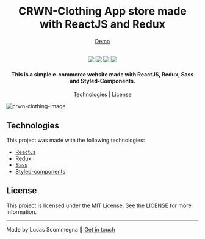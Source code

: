 <h1 align="center">CRWN-Clothing App store made with ReactJS and Redux</h1>

<p align="center"><a href="https://scommegna-crwn-clothing.netlify.app">Demo</a></p>


<p align="center">
  <br>
  <img src="https://img.shields.io/github/issues/Scommegna/CRWN-Clothing">
  <img src="https://img.shields.io/github/forks/Scommegna/CRWN-Clothing">
  <img src="https://img.shields.io/github/stars/Scommegna/CRWN-Clothing">
  <img src="https://img.shields.io/badge/license-MIT-blue">
</p>

<h4 align="center">
  This is a simple e-commerce website made with ReactJS, Redux, Sass and Styled-Components.
</h4>

<p align="center">
  <a href="#technologies">Technologies</a> | <a href="#license">License</a>
</p>

<img src="https://i.ibb.co/gSbFJnS/crwn-clothing-image.png" alt="crwn-clothing-image" border="0">

## Technologies

This project was made with the following technologies:

- [ReactJs](http://reactjs.org)
- [Redux](https://redux.js.org/)
- [Sass](https://sass-lang.com/)
- [Styled-components](https://styled-components.com/)

## License

This project is licensed under the MIT License. See the [LICENSE](http://opensource.org/licenses/MIT) for more information.

---

Made by Lucas Scommegna 👾 [Get in touch](https://www.linkedin.com/in/lucas-scommegna/)
